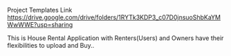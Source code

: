 Project Templates Link
https://drive.google.com/drive/folders/1RYTk3KDP3_c07D0jnsuoShbKaYMWwWWE?usp=sharing

This is House Rental Application with Renters(Users) and Owners have their flexibilities to upload and Buy..


